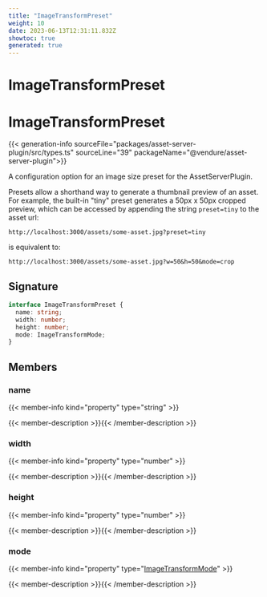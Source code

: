 ```yaml
---
title: "ImageTransformPreset"
weight: 10
date: 2023-06-13T12:31:11.832Z
showtoc: true
generated: true
---
```

<!-- This file was generated from the Vendure source. Do not modify. Instead, re-run the "docs:build" script -->

# ImageTransformPreset
<div class="symbol">


# ImageTransformPreset

{{< generation-info sourceFile="packages/asset-server-plugin/src/types.ts" sourceLine="39" packageName="@vendure/asset-server-plugin">}}

A configuration option for an image size preset for the AssetServerPlugin.

Presets allow a shorthand way to generate a thumbnail preview of an asset. For example,
the built-in "tiny" preset generates a 50px x 50px cropped preview, which can be accessed
by appending the string `preset=tiny` to the asset url:

`http://localhost:3000/assets/some-asset.jpg?preset=tiny`

is equivalent to:

`http://localhost:3000/assets/some-asset.jpg?w=50&h=50&mode=crop`

## Signature

```TypeScript
interface ImageTransformPreset {
  name: string;
  width: number;
  height: number;
  mode: ImageTransformMode;
}
```
## Members

### name

{{< member-info kind="property" type="string"  >}}

{{< member-description >}}{{< /member-description >}}

### width

{{< member-info kind="property" type="number"  >}}

{{< member-description >}}{{< /member-description >}}

### height

{{< member-info kind="property" type="number"  >}}

{{< member-description >}}{{< /member-description >}}

### mode

{{< member-info kind="property" type="<a href='/typescript-api/core-plugins/asset-server-plugin/image-transform-mode#imagetransformmode'>ImageTransformMode</a>"  >}}

{{< member-description >}}{{< /member-description >}}


</div>
